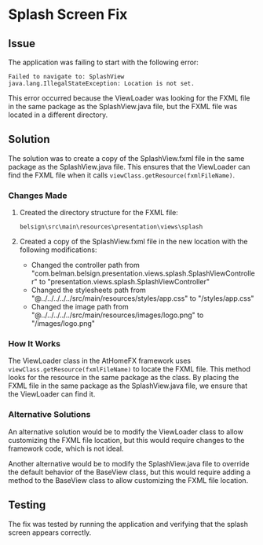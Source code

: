 # Splash Screen Fix

## Issue
The application was failing to start with the following error:
```
Failed to navigate to: SplashView
java.lang.IllegalStateException: Location is not set.
```

This error occurred because the ViewLoader was looking for the FXML file in the same package as the SplashView.java file, but the FXML file was located in a different directory.

## Solution
The solution was to create a copy of the SplashView.fxml file in the same package as the SplashView.java file. This ensures that the ViewLoader can find the FXML file when it calls `viewClass.getResource(fxmlFileName)`.

### Changes Made
1. Created the directory structure for the FXML file:
   ```
   belsign\src\main\resources\presentation\views\splash
   ```

2. Created a copy of the SplashView.fxml file in the new location with the following modifications:
   - Changed the controller path from "com.belman.belsign.presentation.views.splash.SplashViewController" to "presentation.views.splash.SplashViewController"
   - Changed the stylesheets path from "@../../../../../src/main/resources/styles/app.css" to "/styles/app.css"
   - Changed the image path from "@../../../../../src/main/resources/images/logo.png" to "/images/logo.png"

### How It Works
The ViewLoader class in the AtHomeFX framework uses `viewClass.getResource(fxmlFileName)` to locate the FXML file. This method looks for the resource in the same package as the class. By placing the FXML file in the same package as the SplashView.java file, we ensure that the ViewLoader can find it.

### Alternative Solutions
An alternative solution would be to modify the ViewLoader class to allow customizing the FXML file location, but this would require changes to the framework code, which is not ideal.

Another alternative would be to modify the SplashView.java file to override the default behavior of the BaseView class, but this would require adding a method to the BaseView class to allow customizing the FXML file location.

## Testing
The fix was tested by running the application and verifying that the splash screen appears correctly.
